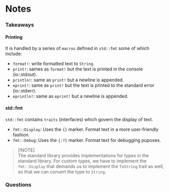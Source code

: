 # Notes

### Takeaways

#### Printing
It is handled by a series of `macros` defined in `std::fmt` some of which include:
- `format!`: write formatted text to `String`.
- `print!`: sames as `format!` but the text is printed in the console (io::stdout).
- `println!`: same as `print!` but a newline is appended.
- `eprint!`: same as `print!` but the text is printed to the standard error (io::stderr).
- `eprintln!`: same as `eprint!` but a newline is appended.

#### std::fmt
`std::fmt` contains `traits` (interfaces) which govern the display of text.
- `fmt::Display`: Uses the `{}` marker. Format text in a more user-friendly fashion.
- `fmt::Debug`: Uses the `{:?}` marker. Format text for debugging puposes.

> [!NOTE] <br>
The standard library provides implementations for types in the standard library. For custom types, we have to implement the `fmt::Display` that demands us to implement the `ToString` trait as well, so that we can convert the type to `String`.

### Questions
